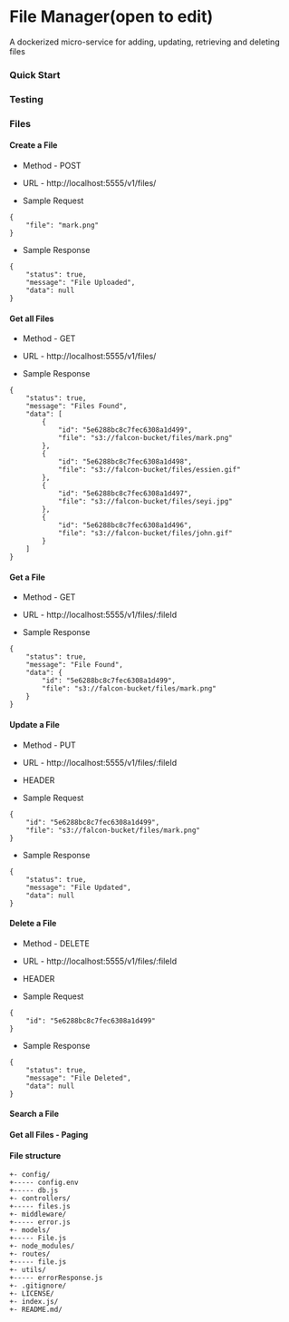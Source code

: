 # File Manager(open to edit)

A dockerized micro-service for adding, updating, retrieving and deleting files

### Quick Start

### Testing

### Files

#### Create a File

* Method - POST

* URL - http://localhost:5555/v1/files/


* Sample Request

```
{
    "file": "mark.png"
}
```

* Sample Response

```
{
    "status": true,
    "message": "File Uploaded",
    "data": null
}
```

#### Get all Files

* Method - GET

* URL - http://localhost:5555/v1/files/

* Sample Response

```
{
    "status": true,
    "message": "Files Found",
    "data": [
        {
            "id": "5e6288bc8c7fec6308a1d499",
            "file": "s3://falcon-bucket/files/mark.png"
        },
        {
            "id": "5e6288bc8c7fec6308a1d498",
            "file": "s3://falcon-bucket/files/essien.gif"
        },
        {
            "id": "5e6288bc8c7fec6308a1d497",
            "file": "s3://falcon-bucket/files/seyi.jpg"
        },
        {
            "id": "5e6288bc8c7fec6308a1d496",
            "file": "s3://falcon-bucket/files/john.gif"
        }
    ]
}
```

#### Get a File

* Method - GET

* URL - http://localhost:5555/v1/files/:fileId

* Sample Response

```
{
    "status": true,
    "message": "File Found",
    "data": {
        "id": "5e6288bc8c7fec6308a1d499",
        "file": "s3://falcon-bucket/files/mark.png"
    }
}
```

#### Update a File

* Method - PUT

* URL - http://localhost:5555/v1/files/:fileId

* HEADER

* Sample Request

```
{
    "id": "5e6288bc8c7fec6308a1d499",
    "file": "s3://falcon-bucket/files/mark.png"
}
```

* Sample Response

```
{
    "status": true,
    "message": "File Updated",
    "data": null
}
```

#### Delete a File

* Method - DELETE

* URL - http://localhost:5555/v1/files/:fileId

* HEADER

* Sample Request

```
{
    "id": "5e6288bc8c7fec6308a1d499"
}
```

* Sample Response

```
{
    "status": true,
    "message": "File Deleted",
    "data": null
}
```

#### Search a File

#### Get all Files - Paging

#### File structure
```
+- config/
+----- config.env
+----- db.js
+- controllers/
+----- files.js
+- middleware/
+----- error.js
+- models/
+----- File.js
+- node_modules/
+- routes/
+----- file.js
+- utils/
+----- errorResponse.js
+- .gitignore/
+- LICENSE/
+- index.js/
+- README.md/
```
